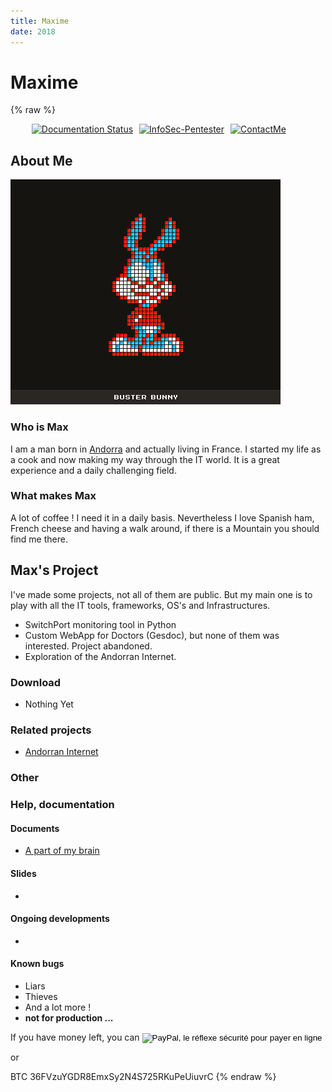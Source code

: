 ```yaml
---
title: Maxime
date: 2018
---
```


Maxime
=====

{% raw %}

<ul style="display:flex; list-style:none;">
    <!-- SVG files are text files: easy to update when needed -->
    <li style="display: inline; margin-left: 10px;">
        <a href='https://ptestmethod.readthedocs.io/'>
    <img src='//readthedocs.org/projects/ptestmethod/badge/?version=latest' alt='Documentation Status' />
</a>
    </li>
    <li style="display: inline; margin-left: 10px;">
        <a href=""><img src="https://img.shields.io/badge/InfoSec-Pentester-brightgreen.svg" alt="InfoSec-Pentester" /></a>
    </li>
    <li style="display: inline; margin-left: 10px;">
        <a href="mailto:maxime.villalongue@gmail.com"><img src="https://img.shields.io/badge/Contact-Me-blue.svg" alt="ContactMe" /></a>
    </li>
</ul>


About Me
-----------

![](img/Buster_Bunny_by_Cyantre.png)



### Who is Max

I am a man born in [Andorra](http://visitandorra.com) and actually living in France. I started my life as a cook and now making my way through the IT world. It is a great experience and a daily challenging field. 

### What makes Max 

A lot of coffee ! I need it in a daily basis. Nevertheless I love Spanish ham, French cheese and having a walk around, if there is a Mountain you should find me there.

Max's Project
-------------

I've made some projects, not all of them are public. But my main one is to play with all the IT tools, frameworks, OS's and Infrastructures.

* SwitchPort monitoring tool in Python
* Custom WebApp for Doctors (Gesdoc), but none of them was interested. Project abandoned.
* Exploration of the Andorran Internet.

### Download

*   Nothing Yet


### Related projects

*   [Andorran Internet](https://maximevilla.github.io/AndorranInternet)

### Other


### Help, documentation


#### Documents

*   [A part of my brain](https://ptestmethod.readthedocs.io)


#### Slides

*   



#### Ongoing developments

*   

#### Known bugs

*   Liars
*   Thieves
*   And a lot more ! 
*   **not for production ...**




<form action="https://www.paypal.com/cgi-bin/webscr" method="post" target="_top">
    If you have money left, you can 
<input type="hidden" name="cmd" value="_s-xclick">
<input type="hidden" name="hosted_button_id" value="EG567QA4QFWKQ">
<input type="image" src="https://www.paypalobjects.com/fr_FR/FR/i/btn/btn_donate_SM.gif" border="0" name="submit" alt="PayPal, le réflexe sécurité pour payer en ligne">
<img alt="" border="0" src="https://www.paypalobjects.com/fr_FR/i/scr/pixel.gif" width="1" height="1">
</form>

or

BTC 36FVzuYGDR8EmxSy2N4S725RKuPeUiuvrC
{% endraw %}
